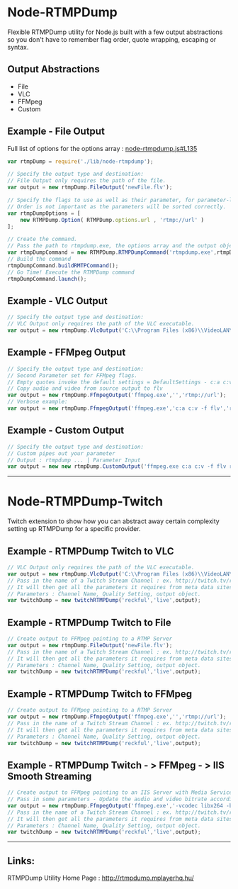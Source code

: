 Node-RTMPDump
=============

Flexible RTMPDump utility for Node.js built with a few output abstractions so you don't have to remember flag order, quote wrapping, escaping or syntax.

Output Abstractions
---
 - File 
 - VLC
 - FFMpeg
 - Custom

Example - File Output
---

Full list of options for the options array : [node-rtmpdump.js#L135](https://github.com/f0xy/Node-RTMPDump/blob/master/lib/node-rtmpdump.js#L135)

```javascript
var rtmpDump = require('./lib/node-rtmpdump');

// Specify the output type and destination:
// File Output only requires the path of the file.
var output = new rtmpDump.FileOutput('newFile.flv');

// Specify the flags to use as well as their parameter, for parameter-less flags omit the value.
// Order is not important as the parameters will be sorted correctly.
var rtmpDumpOptions = [
    new RTMPDump.Option( RTMPDump.options.url , 'rtmp://url' )
];

// Create the command.
// Pass the path to rtmpdump.exe, the options array and the output object.
var rtmpDumpCommand = new RTMPDump.RTMPDumpCommand('rtmpdump.exe',rtmpDumpOptions,output);
// Build the command
rtmpDumpCommand.buildRMTPCommand();
// Go Time! Execute the RTMPDump command
rtmpDumpCommand.launch();
```

Example - VLC Output
---
```javascript
// Specify the output type and destination:
// VLC Output only requires the path of the VLC executable.
var output = new rtmpDump.VlcOutput('C:\\Program Files (x86)\\VideoLAN\\VLC\\vlc.exe');
```

Example - FFMpeg Output
---
```javascript
// Specify the output type and destination:
// Second Parameter set for FFMpeg flags.
// Empty quotes invoke the default settings = DefaultSettings - c:a c:v -f flv
// Copy audio and video from source output to flv
var output = new rtmpDump.FfmpegOutput('ffmpeg.exe','','rtmp://url');
// Verbose example:
var output = new rtmpDump.FfmpegOutput('ffmpeg.exe','c:a c:v -f flv','rtmp://url');
```

Example - Custom Output
---
```javascript
// Specify the output type and destination:
// Custom pipes out your parameter
// Output : rtmpdump ... | Parameter Input
var output = new new rtmpDump.CustomOutput('ffmpeg.exe c:a c:v -f flv rtmp://url');
```
----------------------------------------

Node-RTMPDump-Twitch
====================

Twitch extension to show how you can abstract away certain complexity setting up RTMPDump for a specific provider.

Example - RTMPDump Twitch to VLC
---

```javascript
// VLC Output only requires the path of the VLC executable.
var output = new rtmpDump.VlcOutput('C:\\Program Files (x86)\\VideoLAN\\VLC\\vlc.exe');
// Pass in the name of a Twitch Stream Channel : ex. http://twitch.tv/reckful
// It will then get all the parameters it requires from meta data sites and start RTMPDump with the output specified.
// Parameters : Channel Name, Quality Setting, output object.
var twitchDump = new twitchRTMPDump('reckful','live',output);
```

Example - RTMPDump Twitch to File
---

```javascript
// Create output to FFMpeg pointing to a RTMP Server
var output = new rtmpDump.FileOutput('newFile.flv');
// Pass in the name of a Twitch Stream Channel : ex. http://twitch.tv/reckful
// It will then get all the parameters it requires from meta data sites and start RTMPDump with the output specified.
// Parameters : Channel Name, Quality Setting, output object.
var twitchDump = new twitchRTMPDump('reckful','live',output);
```

Example - RTMPDump Twitch to FFMpeg
---

```javascript
// Create output to FFMpeg pointing to a RTMP Server
var output = new rtmpDump.FfmpegOutput('ffmpeg.exe','','rtmp://url');
// Pass in the name of a Twitch Stream Channel : ex. http://twitch.tv/reckful
// It will then get all the parameters it requires from meta data sites and start RTMPDump with the output specified.
// Parameters : Channel Name, Quality Setting, output object.
var twitchDump = new twitchRTMPDump('reckful','live',output);
```

Example - RTMPDump Twitch - > FFMpeg - > IIS Smooth Streaming
---

```javascript
// Create output to FFMpeg pointing to an IIS Server with Media Services Server
// Pass in some parameters - Update the audio and video bitrate accordingly. (Required by IIS to be verbose about the rates)
var output = new rtmpDump.FfmpegOutput('ffmpeg.exe','-vcodec libx264 -b:v 444k -acodec libvo_aacenc -ab 128k -ar 48000 -movflags isml+frag_keyframe -f ismv','http://localhost/livestream.isml/Streams(Encoder1)');
// Pass in the name of a Twitch Stream Channel : ex. http://twitch.tv/reckful
// It will then get all the parameters it requires from meta data sites and start RTMPDump with the output specified.
// Parameters : Channel Name, Quality Setting, output object.
var twitchDump = new twitchRTMPDump('reckful','live',output);
```

----------------------------------------

Links:
---

RTMPDump Utility Home Page : http://rtmpdump.mplayerhq.hu/


